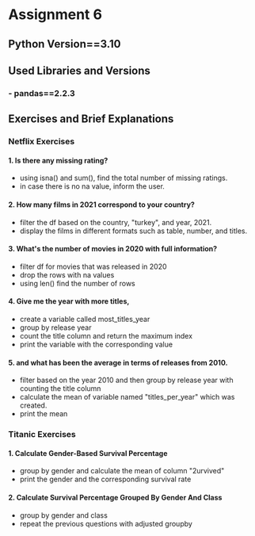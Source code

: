 # Assignment 6
## Python Version==3.10
## Used Libraries and Versions
### - pandas==2.2.3

## Exercises and Brief Explanations

### Netflix Exercises
#### 1. Is there any missing rating?
- using isna() and sum(), find the total number of missing ratings.
- in case there is no na value, inform the user. 

#### 2. How many films in 2021 correspond to your country?
- filter the df based on the country, "turkey", and year, 2021.
- display the films in different formats such as table, number, and titles. 

#### 3. What's the number of movies in 2020 with full information?
- filter df for movies that was released in 2020
- drop the rows with na values
- using len() find the number of rows

#### 4. Give me the year with more titles,
- create  a variable called most_titles_year
- group by release year
- count the title column and return the maximum index
- print the variable with the corresponding value

#### 5. and what has been the average in terms of releases from 2010. 
- filter based on the year 2010 and then group by release year with counting the title column
- calculate the mean of variable named "titles_per_year" which was created. 
- print the mean

### Titanic Exercises
#### 1. Calculate Gender-Based Survival Percentage
- group by gender and calculate the mean of column "2urvived"
- print the gender and the corresponding survival rate

#### 2. Calculate Survival Percentage Grouped By Gender And Class
- group by gender and class
- repeat the previous questions with adjusted groupby

